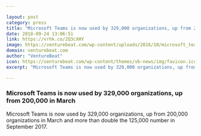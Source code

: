 ```yaml
---

layout: post
category: press
title: "Microsoft Teams is now used by 329,000 organizations, up from 200,000 in March"
date: 2018-09-24 13:06:51
link: https://vrhk.co/2Q3cXHY
image: https://venturebeat.com/wp-content/uploads/2016/10/microsoft_teams.png?fit=1200%2C600&strip=all
domain: venturebeat.com
author: "VentureBeat"
icon: https://venturebeat.com/wp-content/themes/vb-news/img/favicon.ico
excerpt: "Microsoft Teams is now used by 329,000 organizations, up from 200,000 organizations in March and more than double the 125,000 number in September 2017."

---
```


### Microsoft Teams is now used by 329,000 organizations, up from 200,000 in March

Microsoft Teams is now used by 329,000 organizations, up from 200,000 organizations in March and more than double the 125,000 number in September 2017.